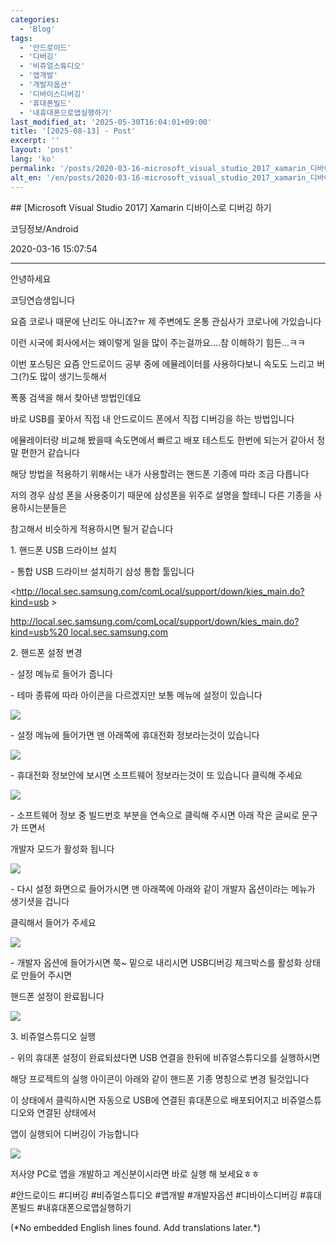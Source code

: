 ```yaml
---
categories:
  - 'Blog'
tags:
  - '안드로이드'
  - '디버깅'
  - '비쥬얼스튜디오'
  - '앱개발'
  - '개발자옵션'
  - '디바이스디버깅'
  - '휴대폰빌드'
  - '내휴대폰으로앱실행하기'
last_modified_at: '2025-05-30T16:04:01+09:00'
title: '[2025-08-13] - Post'
excerpt: ''
layout: 'post'
lang: 'ko'
permalink: '/posts/2020-03-16-microsoft_visual_studio_2017_xamarin_디바이스로_디버깅_하기/'
alt_en: '/en/posts/2020-03-16-microsoft_visual_studio_2017_xamarin_디바이스로_디버깅_하기/'
---
```


<div class="lang-panel lang-ko" lang="ko">
## [Microsoft Visual Studio 2017] Xamarin 디바이스로 디버깅 하기

코딩정보/Android

2020-03-16 15:07:54

* * *

안녕하세요

코딩연습생입니다

요즘 코로나 때문에 난리도 아니죠?ㅠ 제 주변에도 온통 관심사가 코로나에 가있습니다

이런 시국에 회사에서는 왜이렇게 일을 많이 주는걸까요....참 이해하기 힘든...ㅋㅋ

이번 포스팅은 요즘 안드로이드 공부 중에 에뮬레이터를 사용하다보니 속도도 느리고 버그(?)도 많이 생기느듯해서

폭풍 검색을 해서 찾아낸 방법인데요

바로 USB를 꽃아서 직접 내 안드로이드 폰에서 직접 디버깅을 하는 방법입니다

에뮬레이터랑 비교해 봤을때 속도면에서 빠르고 배포 테스트도 한번에 되는거 같아서 정말 편한거 같습니다

해당 방법을 적용하기 위해서는 내가 사용할려는 핸드폰 기종에 따라 조금 다릅니다

저의 경우 삼성 폰을 사용중이기 때문에 삼성폰을 위주로 설명을 할테니 다른 기종을 사용하시는분들은

참고해서 비슷하게 적용하시면 될거 같습니다

1\. 핸드폰 USB 드라이브 설치

\- 통합 USB 드라이브 설치하기 삼성 통합 툴입니다

<http://local.sec.samsung.com/comLocal/support/down/kies_main.do?kind=usb >

[ http://local.sec.samsung.com/comLocal/support/down/kies_main.do?kind=usb%20
local.sec.samsung.com
](http://local.sec.samsung.com/comLocal/support/down/kies_main.do?kind=usb%20)

2\. 핸드폰 설정 변경

\- 설정 메뉴로 들어가 줍니다

\- 테마 종류에 따라 아이콘을 다르겠지만 보통 메뉴에 설정이 있습니다

![](/assets/images/microsoft_visual_studio_2017_xamarin_디바이스로_디버깅_하기/img.jpg)

\- 설정 메뉴에 들어가면 맨 아래쪽에 휴대전화 정보라는것이 있습니다

![](/assets/images/microsoft_visual_studio_2017_xamarin_디바이스로_디버깅_하기/img_1.jpg)

\- 휴대전화 정보안에 보시면 소프트웨어 정보라는것이 또 있습니다 클릭해 주세요

![](/assets/images/microsoft_visual_studio_2017_xamarin_디바이스로_디버깅_하기/img_2.jpg)

\- 소프트웨어 정보 중 빌드번호 부분을 연속으로 클릭해 주시면 아래 작은 글씨로 문구가 뜨면서

개발자 모드가 활성화 됩니다

![](/assets/images/microsoft_visual_studio_2017_xamarin_디바이스로_디버깅_하기/img_3.jpg)

\- 다시 설정 화면으로 들어가시면 맨 아래쪽에 아래와 같이 개발자 옵션이라는 메뉴가 생기셧을 겁니다

클릭해서 들어가 주세요

![](/assets/images/microsoft_visual_studio_2017_xamarin_디바이스로_디버깅_하기/img_4.jpg)

\- 개발자 옵션에 들어가시면 쭉~ 밑으로 내리시면 USB디버깅 체크박스를 활성화 상태로 만들어 주시면

핸드폰 설정이 완료됩니다

![](/assets/images/microsoft_visual_studio_2017_xamarin_디바이스로_디버깅_하기/img_5.jpg)

3\. 비쥬얼스튜디오 실행

\- 위의 휴대폰 설정이 완료되셨다면 USB 연결을 한뒤에 비쥬얼스튜디오를 실행하시면

해당 프로젝트의 실행 아이콘이 아래와 같이 핸드폰 기종 명칭으로 변경 될것입니다

이 상태에서 클릭하시면 자동으로 USB에 연결된 휴대폰으로 배포되어지고 비쥬얼스튜디오와 연결된 상태에서

앱이 실행되어 디버깅이 가능합니다

![](/assets/images/microsoft_visual_studio_2017_xamarin_디바이스로_디버깅_하기/img_6.jpg)

저사양 PC로 앱을 개발하고 계신분이시라면 바로 실행 해 보세요ㅎㅎ

  

#안드로이드 #디버깅 #비쥬얼스튜디오 #앱개발 #개발자옵션 #디바이스디버깅 #휴대폰빌드 #내휴대폰으로앱실행하기


</div>
<div class="lang-panel lang-en" lang="en">
(*No embedded English lines found. Add translations later.*)

</div>
